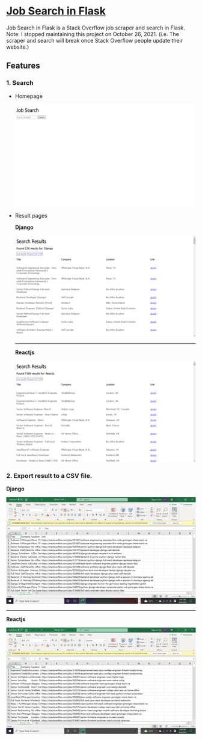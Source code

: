 # [Job Search in Flask](https://job-search-in-flask.herokuapp.com/)

Job Search in Flask is a Stack Overflow job scraper and search in Flask.\
Note: I stopped maintaining this project on October 26, 2021. (i.e. The scraper and search will break once Stack Overflow people update their website.)

## Features

### 1. Search

- Homepage

  ![Homepage](/assets/home.png)

- Result pages

  **Django**

  ![Django result page](/assets/django-result.png)

  ---

  **Reactjs**

  ![Reactjs result](assets/reactjs-result.png)

### 2. Export result to a CSV file.

**Django**

![Django CSV](assets/django-csv.png)

---

**Reactjs**

![Reactjs CSV](/assets/reactjs-csv.png)

